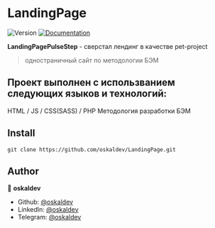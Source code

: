 # LandingPage
<p>
  <img alt="Version" src="https://img.shields.io/badge/version-1.0.0-blue.svg?cacheSeconds=2592000" />
  <a href="https://github.com/oskaldev/LandingPagePulseStep#readme" target="_blank">
    <img alt="Documentation" src="https://img.shields.io/badge/documentation-yes-brightgreen.svg" />
  </a>
</p>

**LandingPagePulseStep** - сверстал лендинг в качестве pet-project
> одностраничный сайт по методологии БЭМ

## Проект выполнен с использванием следующих языков и технологий:
  
  HTML / JS / CSS(SASS) / PHP
  Методология разработки БЭМ
## Install

```Github
git clone https://github.com/oskaldev/LandingPage.git
```

## Author

👤 **oskaldev**

* Github: [@oskaldev](https://github.com/oskaldev)
* LinkedIn: [@oskaldev](https://linkedin.com/in/oskaldev)
* Telegram: [@oskaldev](https://t.me/oskaldev)


